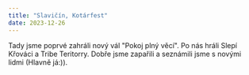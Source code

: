 ```yaml
---
title: "Slavičín, Kotárfest"
date: 2023-12-26
---
```


Tady jsme poprvé zahráli nový vál "Pokoj plný věcí". 
Po nás hráli Slepí Křováci a Tribe Teritorry. Dobře jsme zapařili 
a seznámili jsme s novými lidmi (Hlavně já:)).
